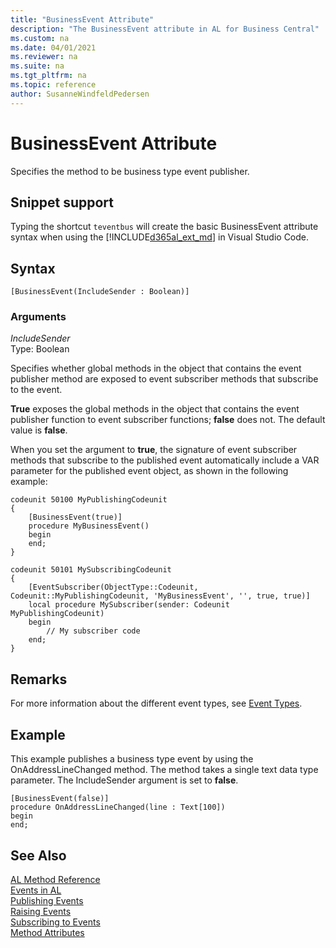 ```yaml
---
title: "BusinessEvent Attribute"
description: "The BusinessEvent attribute in AL for Business Central"
ms.custom: na
ms.date: 04/01/2021
ms.reviewer: na
ms.suite: na
ms.tgt_pltfrm: na
ms.topic: reference
author: SusanneWindfeldPedersen
---
```


# BusinessEvent Attribute
Specifies the method to be business type event publisher.

## Snippet support
Typing the shortcut `teventbus` will create the basic BusinessEvent attribute syntax when using the [!INCLUDE[d365al_ext_md](../../includes/d365al_ext_md.md)] in Visual Studio Code.  

## Syntax  
  
```AL
[BusinessEvent(IncludeSender : Boolean)] 
```    
  
### Arguments   
*IncludeSender*  
Type: Boolean  
  
Specifies whether global methods in the object that contains the event publisher method are exposed to event subscriber methods that subscribe to the event.

**True** exposes the global methods in the object that contains the event publisher function to event subscriber functions; **false** does not. The default value is **false**.

When you set the argument to **true**, the signature of event subscriber methods that subscribe to the published event automatically include a VAR parameter for the published event object, as shown in the following example:

```AL
codeunit 50100 MyPublishingCodeunit
{
    [BusinessEvent(true)]
    procedure MyBusinessEvent()
    begin
    end;
}

codeunit 50101 MySubscribingCodeunit
{
    [EventSubscriber(ObjectType::Codeunit, Codeunit::MyPublishingCodeunit, 'MyBusinessEvent', '', true, true)]
    local procedure MySubscriber(sender: Codeunit MyPublishingCodeunit)
    begin
        // My subscriber code
    end;
}
```
  
## Remarks
For more information about the different event types, see [Event Types](../devenv-event-types.md).

## Example
This example publishes a business type event by using the OnAddressLineChanged method. The method takes a single text data type parameter. The IncludeSender argument is set to **false**.

```AL
[BusinessEvent(false)] 
procedure OnAddressLineChanged(line : Text[100])
begin    
end;
```  
  
## See Also

[AL Method Reference](../methods-auto/library.md)  
[Events in AL](../devenv-events-in-al.md)  
[Publishing Events](../devenv-publishing-events.md)   
[Raising Events](../devenv-raising-events.md)   
[Subscribing to Events](../devenv-subscribing-to-events.md)   
[Method Attributes](devenv-method-attributes.md)
